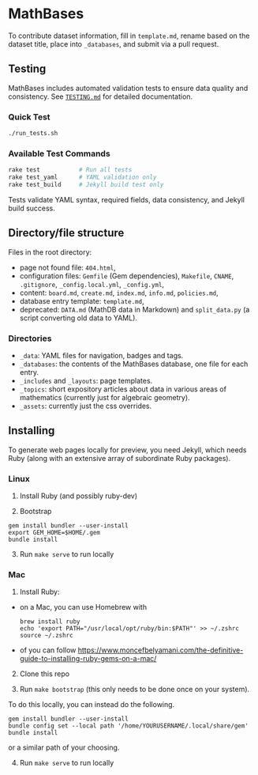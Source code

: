# MathBases

To contribute dataset information, fill in `template.md`, rename based on the dataset title, place into `_databases`, and submit via a pull request.

## Testing

MathBases includes automated validation tests to ensure data quality and consistency. See [`TESTING.md`](TESTING.md) for detailed documentation.

### Quick Test
```bash
./run_tests.sh
```

### Available Test Commands
```bash
rake test           # Run all tests
rake test_yaml      # YAML validation only
rake test_build     # Jekyll build test only
```

Tests validate YAML syntax, required fields, data consistency, and Jekyll build success.

## Directory/file structure

Files in the root directory:

* page not found file: `404.html`,
* configuration files: `Gemfile` (Gem dependencies), `Makefile`, `CNAME`, `.gitignore`, `_config.local.yml`, `_config.yml`,
* content: `board.md`, `create.md`, `index.md`, `info.md`, `policies.md`,
* database entry template: `template.md`,
* deprecated: `DATA.md` (MathDB data in Markdown) and `split_data.py` (a script converting old data to YAML).

### Directories

* `_data`: YAML files for navigation, badges and tags.
* `_databases`: the contents of the MathBases database, one file for each entry.
* `_includes` and `_layouts`: page templates.
* `_topics`: short expository articles about data in various areas of mathematics (currently just for algebraic geometry).
* `_assets`: currently just the css overrides.

## Installing

To generate web pages locally for preview, you need Jekyll, which needs Ruby (along with an extensive array of subordinate Ruby packages). 

### Linux

1. Install Ruby (and possibly ruby-dev)

2. Bootstrap

```
gem install bundler --user-install
export GEM_HOME=$HOME/.gem
bundle install
```

3. Run `make serve` to run locally

### Mac

1. Install Ruby:

  - on a Mac, you can use Homebrew with

    ```
    brew install ruby
    echo 'export PATH="/usr/local/opt/ruby/bin:$PATH"' >> ~/.zshrc
    source ~/.zshrc
    ```

  - of you can follow https://www.moncefbelyamani.com/the-definitive-guide-to-installing-ruby-gems-on-a-mac/

2. Clone this repo

3. Run `make bootstrap` (this only needs to be done once on your system).

To do this locally, you can instead do the following.

```
gem install bundler --user-install
bundle config set --local path '/home/YOURUSERNAME/.local/share/gem'
bundle install
```

or a similar path of your choosing.

4. Run `make serve` to run locally
